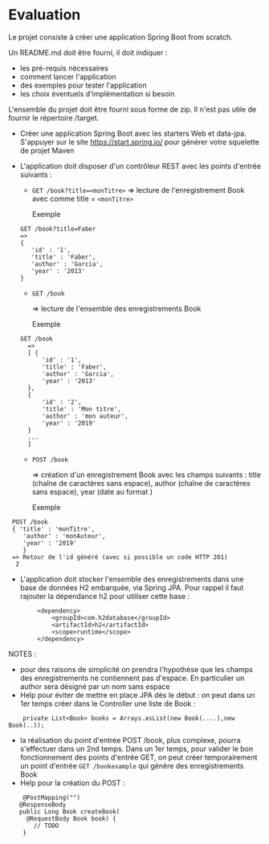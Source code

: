 # Evaluation

Le projet consiste à créer une application Spring Boot from scratch.

Un README.md doit être fourni, il doit indiquer :
- les pré-requis nécessaires
- comment lancer l'application
- des exemples pour tester l'application
- les choix éventuels d'implémentation si besoin

L'ensemble du projet doit être fourni sous forme de zip. Il n'est pas utile de fournir le répertoire /target.

- Créer une application Spring Boot avec les starters Web et data-jpa. S'appuyer sur le site https://start.spring.io/ pour générer votre squelette de projet Maven 

- L'application doit disposer d'un contrôleur REST avec les points d'entrée suivants :
  - `GET /book?title=<monTitre>` 
      => lecture de l'enregistrement Book avec comme title = `<monTitre>`
      
      Exemple 
  ```
  GET /book?title=Faber
  =>
  {
     'id' : '1',
     'title' : 'Faber',
     'author' : 'Garcia',
     'year' : '2013'
  }
  ```
  - `GET /book`

      => lecture de l'ensemble des enregistrements Book
  
      Exemple 
  ```
  GET /book
    =>
    [ {
        'id' : '1',
        'title' : 'Faber',
        'author' : 'Garcia',
        'year' : '2013'
    },
    {
        'id' : '2',
        'title' : 'Mon titre',
        'author' : 'mon auteur',
        'year' : '2019'
    }
    ...
    ]
  ```
  
  
  - `POST /book`
 
      => création d'un enregistrement Book avec les champs suivants : title (chaîne de caractères sans espace), author (chaîne de caractères sans espace), year (date au format <YYYY>)
 
     Exemple 
 ```
  POST /book
  { 'title' : 'monTitre',
     'author' : 'monAuteur',
     'year' : '2019'
     }
  => Retour de l'id généré (avec si possible un code HTTP 201)
   2  
 ```
 
- L'application doit stocker l'ensemble des enregistrements dans une base de données H2 embarquée, via Spring JPA. Pour rappel il faut rajouter la dépendance h2 pour utiliser cette base :

```
		<dependency>
			<groupId>com.h2database</groupId>
			<artifactId>h2</artifactId>
			<scope>runtime</scope>
		</dependency>
```


NOTES : 
- pour des raisons de simplicité on prendra l'hypothèse que les champs des enregistrements ne contiennent pas d'espace. En particulier un author sera désigné par un nom sans espace
- Help pour éviter de mettre en place JPA dès le début : on peut dans un 1er temps créer dans le Controller une liste de Book :
```
    private List<Book> books = Arrays.asList(new Book(....),new Book(..));

```

- la réalisation du point d'entrée POST /book, plus complexe, pourra s'effectuer dans un 2nd temps. Dans un 1er temps, pour valider le bon fonctionnement des points d'entrée GET, on peut créer temporairement un point d'entrée `GET /bookexample` qui génère des enregistrements Book
 - Help pour la création du POST :
 
 ```
     @PostMapping("")
    @ResponseBody
    public Long Book createBook(
      @RequestBody Book book) {
        // TODO
     }
``` 
